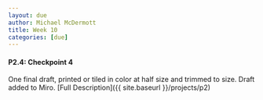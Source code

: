 ```yaml
---
layout: due
author: Michael McDermott
title: Week 10
categories: [due]
---
```

#### P2.4: Checkpoint 4
One final draft, printed or tiled in color at half size and trimmed to size. Draft added to Miro. [Full Description]({{ site.baseurl }}/projects/p2)
